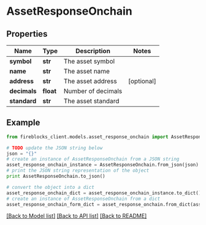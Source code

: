 # AssetResponseOnchain


## Properties

Name | Type | Description | Notes
------------ | ------------- | ------------- | -------------
**symbol** | **str** | The asset symbol | 
**name** | **str** | The asset name | 
**address** | **str** | The asset address | [optional] 
**decimals** | **float** | Number of decimals | 
**standard** | **str** | The asset standard | 

## Example

```python
from fireblocks_client.models.asset_response_onchain import AssetResponseOnchain

# TODO update the JSON string below
json = "{}"
# create an instance of AssetResponseOnchain from a JSON string
asset_response_onchain_instance = AssetResponseOnchain.from_json(json)
# print the JSON string representation of the object
print AssetResponseOnchain.to_json()

# convert the object into a dict
asset_response_onchain_dict = asset_response_onchain_instance.to_dict()
# create an instance of AssetResponseOnchain from a dict
asset_response_onchain_form_dict = asset_response_onchain.from_dict(asset_response_onchain_dict)
```
[[Back to Model list]](../README.md#documentation-for-models) [[Back to API list]](../README.md#documentation-for-api-endpoints) [[Back to README]](../README.md)


